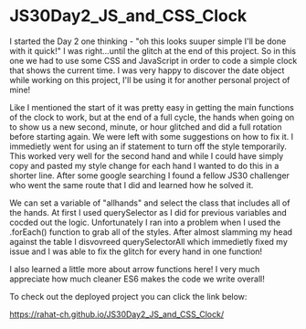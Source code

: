 # JS30Day2_JS_and_CSS_Clock

I started the Day 2 one thinking - "oh this looks suuper simple I'll be done with it quick!" I was right...until the glitch at the end of this project. So in this one we had to use some CSS and JavaScript in order to code a simple clock that shows the current time. I was very happy to discover the date object while working on this project, I'll be using it for another personal project of mine! 

Like I mentioned the start of it was pretty easy in getting the main functions of the clock to work, but at the end of a full cycle, the hands when going on to show us a new second, minute, or hour glitched and did a full rotation before starting again. We were left with some suggestions on how to fix it. I immedietly went for using an if statement to turn off the style temporarily. This worked very well for the second hand and while I could have simply copy and pasted my style change for each hand I wanted to do this in a shorter line. After some google searching I found a fellow JS30 challenger who went the same route that I did and learned how he solved it. 

We can set a variable of "allhands" and select the class that includes all of the hands. At first I used querySelector as I did for previous variables and cocded out the logic. Unfortunately I ran into a problem when I used the .forEach() function to grab all of the styles. After almost slamming my head against the table I disvovreed querySelectorAll which immedietly fixed my issue and I was able to fix the glitch for every hand in one function! 

I also learned a little more about arrow functions here! I very much appreciate how much cleaner ES6 makes the code we write overall!

To check out the deployed project you can click the link below:

https://rahat-ch.github.io/JS30Day2_JS_and_CSS_Clock/
